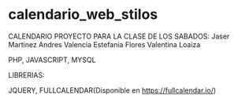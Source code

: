 # calendario_web_stilos
CALENDARIO PROYECTO PARA LA CLASE DE LOS SABADOS:
      Jaser Martinez
      Andres Valencia
      Estefania Flores
      Valentina Loaiza

PHP, JAVASCRIPT, MYSQL

LIBRERIAS:

JQUERY, FULLCALENDAR(Disponible en https://fullcalendar.io/)
